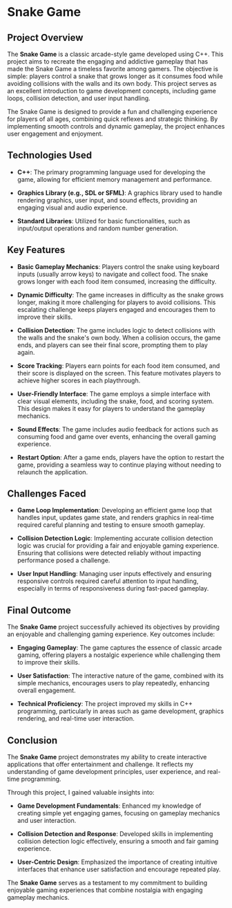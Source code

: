 # Snake Game

## Project Overview

The **Snake Game** is a classic arcade-style game developed using C++. This project aims to recreate the engaging and addictive gameplay that has made the Snake Game a timeless favorite among gamers. The objective is simple: players control a snake that grows longer as it consumes food while avoiding collisions with the walls and its own body. This project serves as an excellent introduction to game development concepts, including game loops, collision detection, and user input handling.

The Snake Game is designed to provide a fun and challenging experience for players of all ages, combining quick reflexes and strategic thinking. By implementing smooth controls and dynamic gameplay, the project enhances user engagement and enjoyment.

## Technologies Used

- **C++**: The primary programming language used for developing the game, allowing for efficient memory management and performance.

- **Graphics Library (e.g., SDL or SFML)**: A graphics library used to handle rendering graphics, user input, and sound effects, providing an engaging visual and audio experience.

- **Standard Libraries**: Utilized for basic functionalities, such as input/output operations and random number generation.

## Key Features

- **Basic Gameplay Mechanics**: Players control the snake using keyboard inputs (usually arrow keys) to navigate and collect food. The snake grows longer with each food item consumed, increasing the difficulty.

- **Dynamic Difficulty**: The game increases in difficulty as the snake grows longer, making it more challenging for players to avoid collisions. This escalating challenge keeps players engaged and encourages them to improve their skills.

- **Collision Detection**: The game includes logic to detect collisions with the walls and the snake's own body. When a collision occurs, the game ends, and players can see their final score, prompting them to play again.

- **Score Tracking**: Players earn points for each food item consumed, and their score is displayed on the screen. This feature motivates players to achieve higher scores in each playthrough.

- **User-Friendly Interface**: The game employs a simple interface with clear visual elements, including the snake, food, and scoring system. This design makes it easy for players to understand the gameplay mechanics.

- **Sound Effects**: The game includes audio feedback for actions such as consuming food and game over events, enhancing the overall gaming experience.

- **Restart Option**: After a game ends, players have the option to restart the game, providing a seamless way to continue playing without needing to relaunch the application.

## Challenges Faced

- **Game Loop Implementation**: Developing an efficient game loop that handles input, updates game state, and renders graphics in real-time required careful planning and testing to ensure smooth gameplay.

- **Collision Detection Logic**: Implementing accurate collision detection logic was crucial for providing a fair and enjoyable gaming experience. Ensuring that collisions were detected reliably without impacting performance posed a challenge.

- **User Input Handling**: Managing user inputs effectively and ensuring responsive controls required careful attention to input handling, especially in terms of responsiveness during fast-paced gameplay.

## Final Outcome

The **Snake Game** project successfully achieved its objectives by providing an enjoyable and challenging gaming experience. Key outcomes include:

- **Engaging Gameplay**: The game captures the essence of classic arcade gaming, offering players a nostalgic experience while challenging them to improve their skills.

- **User Satisfaction**: The interactive nature of the game, combined with its simple mechanics, encourages users to play repeatedly, enhancing overall engagement.

- **Technical Proficiency**: The project improved my skills in C++ programming, particularly in areas such as game development, graphics rendering, and real-time user interaction.

## Conclusion

The **Snake Game** project demonstrates my ability to create interactive applications that offer entertainment and challenge. It reflects my understanding of game development principles, user experience, and real-time programming.

Through this project, I gained valuable insights into:

- **Game Development Fundamentals**: Enhanced my knowledge of creating simple yet engaging games, focusing on gameplay mechanics and user interaction.

- **Collision Detection and Response**: Developed skills in implementing collision detection logic effectively, ensuring a smooth and fair gaming experience.

- **User-Centric Design**: Emphasized the importance of creating intuitive interfaces that enhance user satisfaction and encourage repeated play.

The **Snake Game** serves as a testament to my commitment to building enjoyable gaming experiences that combine nostalgia with engaging gameplay mechanics.

